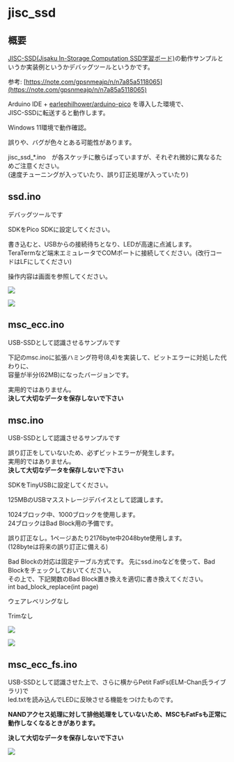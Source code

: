 # jisc_ssd
## 概要
[JISC-SSD(Jisaku In-Storage Computation SSD学習ボード)](https://crane-elec.co.jp/products/vol-28/)の動作サンプルというか実装例というかデバッグツールというかです。

参考: [https://note.com/gpsnmeajp/n/n7a85a5118065](https://note.com/gpsnmeajp/n/n7a85a5118065)

Arduino IDE + [earlephilhower/arduino-pico](https://github.com/earlephilhower/arduino-pico) を導入した環境で、  
JISC-SSDに転送すると動作します。

Windows 11環境で動作確認。

誤りや、バグが色々とある可能性があります。

jisc_ssd_*.ino　が各スケッチに散らばっていますが、それぞれ微妙に異なるためご注意ください。  
(速度チューニングが入っていたり、誤り訂正処理が入っていたり)

## ssd.ino
デバッグツールです

SDKをPico SDKに設定してください。

書き込むと、USBからの接続待ちとなり、LEDが高速に点滅します。  
TeraTermなど端末エミュレータでCOMポートに接続してください。(改行コードはLFにしてください)

操作内容は画面を参照してください。

![](screen.png)

![](config.png)

## msc_ecc.ino
USB-SSDとして認識させるサンプルです

下記のmsc.inoに拡張ハミング符号(8,4)を実装して、ビットエラーに対処した代わりに、  
容量が半分(62MB)になったバージョンです。

実用的ではありません。  
**決して大切なデータを保存しないで下さい**

## msc.ino
USB-SSDとして認識させるサンプルです

誤り訂正をしていないため、必ずビットエラーが発生します。  
実用的ではありません。  
**決して大切なデータを保存しないで下さい**

SDKをTinyUSBに設定してください。

125MBのUSBマスストレージデバイスとして認識します。

1024ブロック中、1000ブロックを使用します。  
24ブロックはBad Block用の予備です。

誤り訂正なし。1ページあたり2176byte中2048byte使用します。  
(128byteは将来の誤り訂正に備える)

Bad Blockの対応は固定テーブル方式です。
先にssd.inoなどを使って、Bad Blockをチェックしておいてください。  
その上で、下記関数のBad Block置き換えを適切に書き換えてください。  
int bad_block_replace(int page)

ウェアレベリングなし

Trimなし

![](check.png)

![](disc.png)

## msc_ecc_fs.ino
USB-SSDとして認識させた上で、さらに横からPetit FatFs(ELM-Chan氏ライブラリ)で  
led.txtを読み込んでLEDに反映させる機能をつけたものです。

**NANDアクセス処理に対して排他処理をしていないため、MSCもFatFsも正常に動作しなくなるときがあります。**

**決して大切なデータを保存しないで下さい**

![](block.png)

